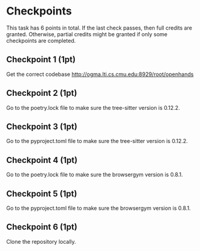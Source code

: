 # Checkpoints

This task has 6 points in total. If the last check passes, then full credits are
granted. Otherwise, partial credits might be granted if only some checkpoints are
completed.

## Checkpoint 1 (1pt)

Get the correct codebase http://ogma.lti.cs.cmu.edu:8929/root/openhands

## Checkpoint 2 (1pt)

Go to the poetry.lock file to make sure the tree-sitter version is  0.12.2.

## Checkpoint 3 (1pt)

Go to the pyproject.toml file to make sure the tree-sitter version is  0.12.2.

## Checkpoint 4 (1pt)

Go to the poetry.lock file to make sure the browsergym version is 0.8.1.

## Checkpoint 5 (1pt)

Go to the pyproject.toml file to make sure the browsergym version is 0.8.1.

## Checkpoint 6 (1pt)

Clone the repository locally.
